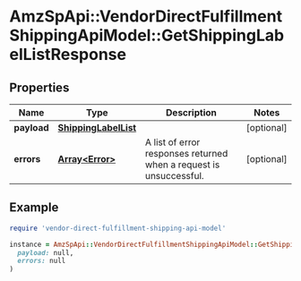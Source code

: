 # AmzSpApi::VendorDirectFulfillmentShippingApiModel::GetShippingLabelListResponse

## Properties

| Name | Type | Description | Notes |
| ---- | ---- | ----------- | ----- |
| **payload** | [**ShippingLabelList**](ShippingLabelList.md) |  | [optional] |
| **errors** | [**Array&lt;Error&gt;**](Error.md) | A list of error responses returned when a request is unsuccessful. | [optional] |

## Example

```ruby
require 'vendor-direct-fulfillment-shipping-api-model'

instance = AmzSpApi::VendorDirectFulfillmentShippingApiModel::GetShippingLabelListResponse.new(
  payload: null,
  errors: null
)
```

